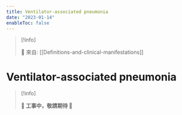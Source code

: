 ```yaml
---
title: Ventilator-associated pneumonia
date: "2023-01-14"
enableToc: false
---
```


> [!info]
>
> 🌱 來自: [[Definitions-and-clinical-manifestations]]

# Ventilator-associated pneumonia

> [!info]
>
> **👷 工事中，敬請期待 🚧**

<!--more-->
